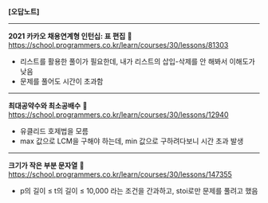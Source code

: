 __**[오답노트]**__

---

__2021 카카오 채용연계형 인턴십: 표 편집__
🔗 https://school.programmers.co.kr/learn/courses/30/lessons/81303  
- 리스트를 활용한 풀이가 필요한데, 내가 리스트의 삽입-삭제를 안 해봐서 이해도가 낮음  
- 문제를 풀어도 시간이 초과함  

---

__최대공약수와 최소공배수__
🔗 https://school.programmers.co.kr/learn/courses/30/lessons/12940  
- 유클리드 호제법을 모름  
- max 값으로 LCM을 구해야 하는데, min 값으로 구하려다보니 시간 초과 발생

---

__크기가 작은 부분 문자열__
🔗 https://school.programmers.co.kr/learn/courses/30/lessons/147355  
- p의 길이 ≤ t의 길이 ≤ 10,000 라는 조건을 간과하고, stoi로만 문제를 풀려고 했음

